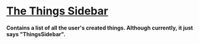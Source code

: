 # [The Things Sidebar](ThingsSidebar.tsx)

**Contains a list of all the user's created things. Although currently, it just says "ThingsSidebar".**
